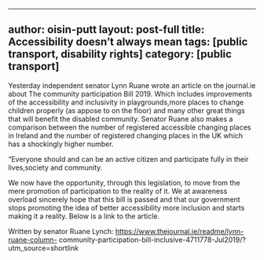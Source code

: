 ----
author: oisin-putt
layout: post-full
title: Accessibility doesn’t always 
mean 
tags: [public transport, disability rights]
category: [public transport]
---
Yesterday independent senator Lynn Ruane wrote an article on the journal.ie about The 
community participation Bill 2019. Which includes improvements of the accessibility and 
inclusivity in playgrounds,more places to change children properly (as appose to on the floor) and 
many other great things that will benefit the disabled community.
Senator Ruane also makes a comparison between the number of registered accessible changing 
places in Ireland and the number of registered changing places in the UK which has a shockingly 
higher number. 



“Everyone should and can be an active citizen and participate fully in their lives,society and 
community.


We now have the opportunity, through this legislation, to move from the mere 
promotion of participation to the reality of it. 
We at awareness overload sincerely hope that this bill is passed and that our government stops 
promoting the idea of better accessibility more inclusion and starts making it a reality. 
Below is a link to the article.



Written by senator Ruane Lynch: https://www.thejournal.ie/readme/lynn-ruane-column-
community-participation-bill-inclusive-4711778-Jul2019/?utm_source=shortlink
